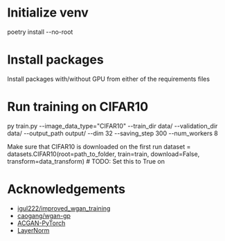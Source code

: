 # Initialize venv
poetry install --no-root

# Install packages
Install packages with/without GPU from either of the requirements files

# Run training on CIFAR10

py train.py --image_data_type="CIFAR10" --train_dir data/  --validation_dir data/ --output_path output/ --dim 32 --saving_step 300 --num_workers 8

Make sure that CIFAR10 is downloaded on the first run
dataset = datasets.CIFAR10(root=path_to_folder, train=train, download=False, transform=data_transform) # TODO: Set this to True on 

# Acknowledgements

* [igul222/improved_wgan_training](https://github.com/igul222/improved_wgan_training)
* [caogang/wgan-gp](https://github.com/caogang/wgan-gp)
* [ACGAN-PyTorch](https://github.com/clvrai/ACGAN-PyTorch)
* [LayerNorm](https://github.com/pytorch/pytorch/issues/1959)
